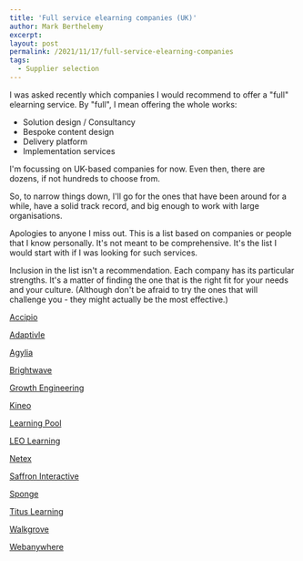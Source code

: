 ```yaml
---
title: 'Full service elearning companies (UK)'
author: Mark Berthelemy
excerpt:
layout: post
permalink: /2021/11/17/full-service-elearning-companies
tags:
  - Supplier selection
---
```

I was asked recently which companies I would recommend to offer a "full" elearning service. By "full", I mean offering the whole works:

- Solution design / Consultancy
- Bespoke content design
- Delivery platform
- Implementation services

I'm focussing on UK-based companies for now. Even then, there are dozens, if not hundreds to choose from.

So, to narrow things down, I'll go for the ones that have been around for a while, have a solid track record, and big enough to work with large organisations.

Apologies to anyone I miss out. This is a list based on companies or people that I know personally. It's not meant to be comprehensive. It's the list I would start with if I was looking for such services.

Inclusion in the list isn't a recommendation. Each company has its particular strengths. It's a matter of finding the one that is the right fit for your needs and your culture. (Although don't be afraid to try the ones that will challenge you - they might actually be the most effective.)

[Accipio](https://www.accipio.com/digital-learning/)

[Adaptivle](https://www.adaptivle.co.uk/)

[Agylia](https://www.agylia.com/)

[Brightwave](https://www.brightwavegroup.com/)

[Growth Engineering](https://www.growthengineering.co.uk/)

[Kineo](https://kineo.com/)

[Learning Pool](https://learningpool.com/)

[LEO Learning](https://www.leolearning.com/)

[Netex](https://www.netexlearning.com/en/e-learning-for-companies/)

[Saffron Interactive](https://saffroninteractive.com/)

[Sponge](https://www.spongelearning.com/)

[Titus Learning](https://www.tituslearning.com/)

[Walkgrove](https://www.walkgrove.co.uk/)

[Webanywhere](https://www.webanywhere.co.uk/)
